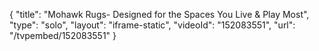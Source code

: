 {
    "title": "Mohawk Rugs- Designed for the Spaces You Live & Play Most",
    "type": "solo",
    "layout": "iframe-static",
    "videoId": "152083551",
    "url": "\/tvpembed\/152083551"
}